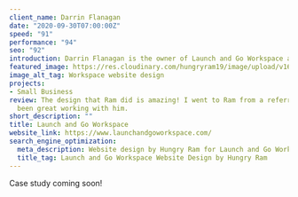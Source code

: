 ```yaml
---
client_name: Darrin Flanagan
date: "2020-09-30T07:00:00Z"
speed: "91"
performance: "94"
seo: "92"
introduction: Darrin Flanagan is the owner of Launch and Go Workspace and Synergy Workspace, both coworking spaces located in Georgia. Launch and Go Workspace was meant to be a single landing page, but in order to get some type of rankings for Google, we decided to add in a few extra pages to try and get keywords ranking for Launch and Go Workspace.
featured_image: https://res.cloudinary.com/hungryram19/image/upload/v1631942389/hungryram/launch-and-go-workspace.jpg
image_alt_tag: Workspace website design
projects:
- Small Business
review: The design that Ram did is amazing! I went to Ram from a referral and it has
  been great working with him.
short_description: ""
title: Launch and Go Workspace
website_link: https://www.launchandgoworkspace.com/
search_engine_optimization:
  meta_description: Website design by Hungry Ram for Launch and Go Workspace based in Georgia.
  title_tag: Launch and Go Workspace Website Design by Hungry Ram
---
```

Case study coming soon!